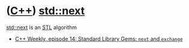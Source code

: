 # ([C++](Cpp.md)) [std::next](CppStdNext.md)

[std::next](CppStdNext.md) is an [STL](CppStl.md) algorithm

 * [C++ Weekly, episode 14: Standard Library Gems: `next` and `exchange`](https://www.youtube.com/watch?v=i3dK_ndZ72c&list=PLs3KjaCtOwSZ2tbuV1hx8Xz-rFZTan2J1&index=14)
